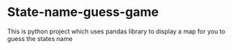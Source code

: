 # State-name-guess-game
This is python project which uses pandas library to display a map for you to guess the states name
